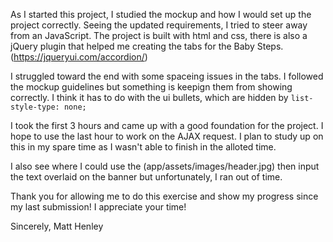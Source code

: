 As I started this project, I studied the mockup and how I would set up the project correctly. Seeing the updated requirements, I tried to steer away from an JavaScript. The project is built with html and css, there is also a jQuery plugin that helped me creating the tabs for the Baby Steps. (https://jqueryui.com/accordion/)

I struggled toward the end with some spaceing issues in the tabs. I followed the mockup guidelines but something is keepign them from showing correctly. I think it has to do with the ui bullets, which are hidden by ```list-style-type: none;```

I took the first 3 hours and came up with a good foundation for the project. I hope to use the last hour to work on the AJAX request. I plan to study up on this in my spare time as I wasn't able to finish in the alloted time.

I also see where I could use the (app/assets/images/header.jpg) then input the text overlaid on the banner but unfortunately, I ran out of time.

Thank you for allowing me to do this exercise and show my progress since my last submission! I appreciate your time! 

Sincerely,
Matt Henley